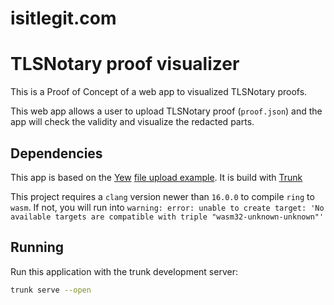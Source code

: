 # isitlegit.com
# TLSNotary proof visualizer

This is a Proof of Concept of a web app to visualized TLSNotary proofs.

This web app allows a user to upload TLSNotary proof (`proof.json`) and the app will check the validity and visualize the redacted parts.

## Dependencies

This app is based on the [Yew](https://yew.rs/) [file upload example](https://github.com/yewstack/yew/tree/master/examples/file_upload). It is build with [Trunk](https://trunkrs.dev/)

This project requires a `clang` version newer than `16.0.0` to compile `ring` to `wasm`. If not, you will run into `warning: error: unable to create target: 'No available targets are compatible with triple "wasm32-unknown-unknown"'`

## Running

Run this application with the trunk development server:

```bash
trunk serve --open
```

